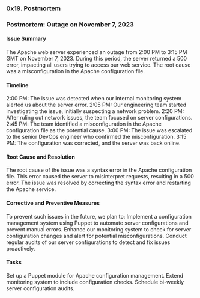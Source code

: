 ### 0x19. Postmortem
### Postmortem: Outage on November 7, 2023
#### Issue Summary
The Apache web server experienced an outage from 2:00 PM to 3:15 PM GMT on November 7, 2023.
 During this period, the server returned a 500 error, impacting all users trying to access our web service.
 The root cause was a misconfiguration in the Apache configuration file.
#### Timeline
2:00 PM: The issue was detected when our internal monitoring system alerted us about the server error.
2:05 PM: Our engineering team started investigating the issue, initially suspecting a network problem.
2:20 PM: After ruling out network issues, the team focused on server configurations.
2:45 PM: The team identified a misconfiguration in the Apache configuration file as the potential cause.
3:00 PM: The issue was escalated to the senior DevOps engineer who confirmed the misconfiguration.
3:15 PM: The configuration was corrected, and the server was back online.
#### Root Cause and Resolution
 The root cause of the issue was a syntax error in the Apache configuration file.
 This error caused the server to misinterpret requests, resulting in a 500 error.
 The issue was resolved by correcting the syntax error and restarting the Apache service.
#### Corrective and Preventive Measures
To prevent such issues in the future, we plan to:
Implement a configuration management system using Puppet to automate server configurations and prevent manual errors.
Enhance our monitoring system to check for server configuration changes and alert for potential misconfigurations.
Conduct regular audits of our server configurations to detect and fix issues proactively.
#### Tasks
Set up a Puppet module for Apache configuration management.
Extend monitoring system to include configuration checks.
Schedule bi-weekly server configuration audits.
